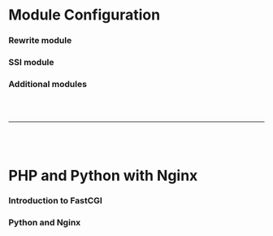  # Module Configuration
 
 ### Rewrite module
 
 ### SSI module
 
 ### Additional modules
 
 <br>
 <br>
 
 ---
 
 <br>
 <br>
 
 # PHP and Python with Nginx
 
 ### Introduction to FastCGI
 
 ### Python and Nginx
